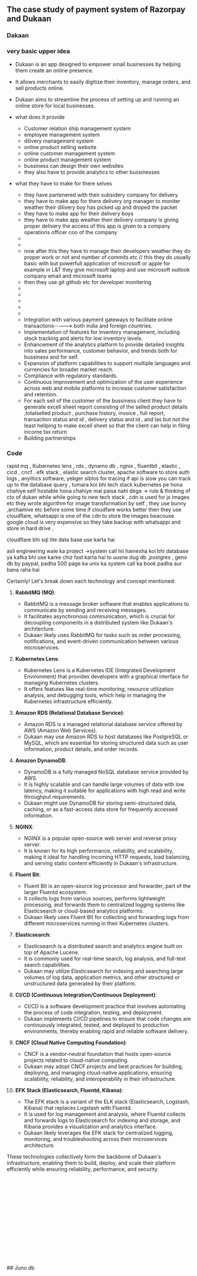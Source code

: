 ## The case study of payment system of Razorpay and Dukaan

### Dakaan

### very basic upper idea
- Dukaan is an app designed to empower small businesses by helping them create an online presence.
- It allows merchants to easily digitize their inventory, manage orders, and sell products online.
- Dukaan aims to streamline the process of setting up and running an online store for local businesses.
- what does it provide
    - Customer relation ship management system
    - employee management system
    - dilivery management system
    - online product selling website 
    - online customer management system
    - online product management system
    - bussiness can design their own websites
    - they also have to provide analytics to other bussinesses


- what they have to make for there selves
    - they have partenered with their subsidery company for delivery
    - they have to make app for there delivery org manager to moniter weather their dilivery boy has picked up and droped the packet
    - they have to make app for their delivery boys
    - they have to make app weather their delivery company is giving proper delivery the access of this app is given to a company operations officer coo of the company
    - 
    - 
    - now after this they have to manage their developers weather they do proper work or not and number of commits etc // this they do usually basic with but powerfull application of microsoft or apple for example in L&T they give microsoft laptop  and use microsoft outlook company email and microsoft teams
    - then they use git github etc for developer monitering
    - 
    - 
    - 
    - 
    -
    - Integration with various payment gateways to facilitate online transactions-----> both india and foreign countries.
    - Implementation of features for inventory management, including stock tracking and alerts for low inventory levels.
    - Enhancement of the analytics platform to provide detailed insights into sales performance, customer behavior, and trends both for bussiness and for self.
    - Expansion of platform capabilities to support multiple languages and currencies for broader market reach.
    - Compliance with regulatory standards.
    - Continuous improvement and optimization of the user experience across web and mobile platforms to increase customer satisfaction and retention.
    - For each sell of the customer of the bussiness client they have to generate excell sheet report consisting of the selled product  details ,totalselled product , purchase history, invoice , full report,  transaction status and id , delivery status and id , and las but not the least hellping to make excell sheet so that the client can help in filing income tax return
    - Building partnerships
### Code

rapid mq , Kubernetes lens , rds , dynamo db , ngnix , fluentbit , elastic , cicd , cncf .  efk stack , elastic search cluster, apache software to store auth logs , anylitics software, yekger siblos for tracing if api is slow you can track up to the database query  ,  tumara koi bhi tech stack kubernetes pe hona chahiye self hostable hona chahiye mai paisa nahi dega -> rule & thinking of cto of dukan while while going to new tech stack , cdn is used for js images etc   they wrote algorithm for image transformation by self ,   they use  bunny ,archamive etc before some time if cloudfare works better then they use cloudflare, whatsappi  is one of the cdn to store the images beacouse google cloud is very expensive so they take backup with whatsappi and store in hard drive , 

cloudflare bhi sql lite data base use karta hai 


asli engineering wale ka project  ->system call hii hamesha koi bhi database ya kafka bhi use karke chiz fast karta hai  to uusne dug db ,postgres , geno db by paypal, padha  500 page ka unix ka system call ka book padha aur bana raha hai

Certainly! Let's break down each technology and concept mentioned:

1. **RabbitMQ (MQ)**:
   - RabbitMQ is a message broker software that enables applications to communicate by sending and receiving messages.
   - It facilitates asynchronous communication, which is crucial for decoupling components in a distributed system like Dukaan's architecture.
   - Dukaan likely uses RabbitMQ for tasks such as order processing, notifications, and event-driven communication between various microservices.

2. **Kubernetes Lens**:
   - Kubernetes Lens is a Kubernetes IDE (Integrated Development Environment) that provides developers with a graphical interface for managing Kubernetes clusters.
   - It offers features like real-time monitoring, resource utilization analysis, and debugging tools, which help in managing the Kubernetes infrastructure efficiently.

3. **Amazon RDS (Relational Database Service)**:
   - Amazon RDS is a managed relational database service offered by AWS (Amazon Web Services).
   - Dukaan may use Amazon RDS to host databases like PostgreSQL or MySQL, which are essential for storing structured data such as user information, product details, and order records.

4. **Amazon DynamoDB**:
   - DynamoDB is a fully managed NoSQL database service provided by AWS.
   - It is highly scalable and can handle large volumes of data with low latency, making it suitable for applications with high read and write throughput requirements.
   - Dukaan might use DynamoDB for storing semi-structured data, caching, or as a fast-access data store for frequently accessed information.

5. **NGINX**:
   - NGINX is a popular open-source web server and reverse proxy server.
   - It is known for its high performance, reliability, and scalability, making it ideal for handling incoming HTTP requests, load balancing, and serving static content efficiently in Dukaan's infrastructure.

6. **Fluent Bit**:
   - Fluent Bit is an open-source log processor and forwarder, part of the larger Fluentd ecosystem.
   - It collects logs from various sources, performs lightweight processing, and forwards them to centralized logging systems like Elasticsearch or cloud-based analytics platforms.
   - Dukaan likely uses Fluent Bit for collecting and forwarding logs from different microservices running in their Kubernetes clusters.

7. **Elasticsearch**:
   - Elasticsearch is a distributed search and analytics engine built on top of Apache Lucene.
   - It is commonly used for real-time search, log analysis, and full-text search capabilities.
   - Dukaan may utilize Elasticsearch for indexing and searching large volumes of log data, application metrics, and other structured or unstructured data generated by their platform.

8. **CI/CD (Continuous Integration/Continuous Deployment)**:
   - CI/CD is a software development practice that involves automating the process of code integration, testing, and deployment.
   - Dukaan implements CI/CD pipelines to ensure that code changes are continuously integrated, tested, and deployed to production environments, thereby enabling rapid and reliable software delivery.

9. **CNCF (Cloud Native Computing Foundation)**:
   - CNCF is a vendor-neutral foundation that hosts open-source projects related to cloud-native computing.
   - Dukaan may adopt CNCF projects and best practices for building, deploying, and managing cloud-native applications, ensuring scalability, reliability, and interoperability in their infrastructure.

10. **EFK Stack (Elasticsearch, Fluentd, Kibana)**:
    - The EFK stack is a variant of the ELK stack (Elasticsearch, Logstash, Kibana) that replaces Logstash with Fluentd.
    - It is used for log management and analysis, where Fluentd collects and forwards logs to Elasticsearch for indexing and storage, and Kibana provides a visualization and analytics interface.
    - Dukaan likely leverages the EFK stack for centralized logging, monitoring, and troubleshooting across their microservices architecture.

These technologies collectively form the backbone of Dukaan's infrastructure, enabling them to build, deploy, and scale their platform efficiently while ensuring reliability, performance, and security.











<br />
<br />
<br />
<br />
<br />
<br />
<br />
<br />
<br />
<br />
<br />
<br />
<br />
<br />
## Juno db
